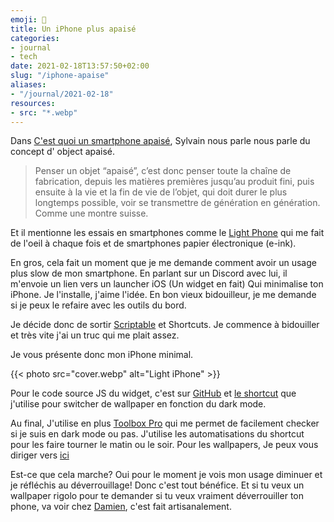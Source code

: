```yaml
---
emoji: 📱
title: Un iPhone plus apaisé
categories:
- journal
- tech
date: 2021-02-18T13:57:50+02:00
slug: "/iphone-apaise"
aliases:
- "/journal/2021-02-18"
resources:
- src: "*.webp"
---
```


Dans [C'est quoi un smartphone apaisé](https://jefaisdelordi.com/2021/01/21/cest-quoi-un-smartphone-apaise/), Sylvain nous parle nous parle du concept d' object apaisé.

> Penser un objet “apaisé”, c’est donc penser toute la chaîne de fabrication, depuis les matières premières jusqu’au produit fini, puis ensuite à la vie et la fin de vie de l’objet, qui doit durer le plus longtemps possible, voir se transmettre de génération en génération. Comme une montre suisse.

Et il mentionne les essais en smartphones comme le [Light Phone](https://www.thelightphone.com/) qui me fait de l'oeil à chaque fois et de smartphones papier électronique (e-ink).

En gros, cela fait un moment que je me demande comment avoir un usage plus slow de mon smartphone. En parlant sur un Discord avec lui, il m'envoie un lien vers un launcher iOS (Un widget en fait) Qui minimalise ton iPhone. Je l'installe, j'aime l'idée. En bon vieux bidouilleur, je me demande si je peux le refaire avec les outils du bord.

Je décide donc de sortir [Scriptable](http://scriptable.app) et Shortcuts. Je commence à bidouiller et très vite j'ai un truc qui me plait assez.

Je vous présente donc mon iPhone minimal.

{{< photo src="cover.webp" alt="Light iPhone" >}}

Pour le code source JS du widget, c'est sur [GitHub](https://gist.github.com/ys/26a79111a1f6d4eed23faa2cbdb7224f) et [le shortcut](https://www.icloud.com/shortcuts/806f62669acf4c0fb6dbf22d37829f9b) que j'utilise pour switcher de wallpaper en fonction du dark mode.

Au final, J'utilise en plus [Toolbox Pro](https://toolboxpro.app) qui me permet de facilement checker si je suis en dark mode ou pas. J'utilise les automatisations du shortcut pour les faire tourner le matin ou le soir. Pour les wallpapers, Je peux vous diriger vers [ici](https://heyeased.weebly.com/hide-dock-wallpapers.html)

Est-ce que cela marche? Oui pour le moment je vois mon usage diminuer et je réfléchis au déverrouillage! Donc c'est tout bénéfice. Et si tu veux un wallpaper rigolo pour te demander si tu veux vraiment déverrouiller ton phone, va voir chez [Damien](https://damien.cool/unlock-only-if-needed/), c'est fait artisanalement.
